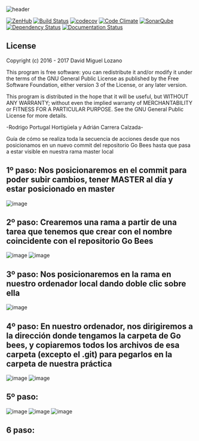 ![header](https://cloud.githubusercontent.com/assets/6546265/22174630/785cdf04-dfe3-11e6-8cf4-024e8dc1c051.png)

[![ZenHub](https://raw.githubusercontent.com/ZenHubIO/support/master/zenhub-badge.png)](https://zenhub.com)
[![Build Status](https://travis-ci.org/davidmigloz/go-bees.svg?branch=master)](https://travis-ci.org/davidmigloz/go-bees)
[![codecov](https://codecov.io/gh/davidmigloz/go-bees/branch/master/graph/badge.svg)](https://codecov.io/gh/davidmigloz/go-bees)
[![Code Climate](https://codeclimate.com/github/davidmigloz/go-bees/badges/gpa.svg)](https://codeclimate.com/github/davidmigloz/go-bees)
[![SonarQube](https://sonarqube.com/api/badges/gate?key=go-bees%3Amaster)](https://sonarqube.com/dashboard/index/go-bees%3Amaster)
[![Dependency Status](https://www.versioneye.com/user/projects/57f7b19e823b88004e06ad33/badge.svg?style=flat-square)](https://www.versioneye.com/user/projects/57f7b19e823b88004e06ad33)
[![Documentation Status](https://readthedocs.org/projects/go-bees/badge/?version=develop)](http://go-bees.readthedocs.io/es/develop/?badge=develop)

## License

Copyright (c) 2016 - 2017 David Miguel Lozano

This program is free software: you can redistribute it and/or modify
it under the terms of the GNU General Public License as published by
the Free Software Foundation, either version 3 of the License, or
any later version.

This program is distributed in the hope that it will be useful,
but WITHOUT ANY WARRANTY; without even the implied warranty of
MERCHANTABILITY or FITNESS FOR A PARTICULAR PURPOSE. See the
GNU General Public License for more details.


-Rodrigo Portugal Hortigüela y Adrián Carrera Calzada-

Guía de cómo se realiza toda la secuencia de acciones desde que nos posicionamos en un nuevo commit del repositorio Go Bees hasta que pasa a estar visible en nuestra rama master local

## 1º paso: Nos posicionaremos en el commit para poder subir cambios, tener MASTER al día y estar posicionado en master 
![image](https://github.com/user-attachments/assets/c80916c5-3d47-45de-833e-e333a3bd277f)

## 2º paso: Crearemos una rama a partir de una tarea que tenemos que crear con el nombre coincidente con el repositorio Go Bees
![image](https://github.com/user-attachments/assets/448b0264-f1ca-411c-9221-b4ff6421cd95)
![image](https://github.com/user-attachments/assets/ead9e993-584f-4ff9-800d-937035018f24)


## 3º paso: Nos posicionaremos en la rama en nuestro ordenador local dando doble clic sobre ella
![image](https://github.com/user-attachments/assets/72f57c6e-25e7-4a5e-990d-8d3a414809e9)

## 4º paso: En nuestro ordenador, nos dirigiremos a la dirección donde tengamos la carpeta de Go bees, y copiaremos todos los archivos de esa carpeta (excepto el .git) para pegarlos en la carpeta de nuestra práctica
![image](https://github.com/user-attachments/assets/bc27f811-2c0a-40eb-aeb2-71afada494a6)
![image](https://github.com/user-attachments/assets/355835be-e735-4c9c-8627-616ed7f6e682)

## 5º paso: 
![image](https://github.com/user-attachments/assets/71aa89d9-7eea-45d2-b540-985b20c82d3a)
![image](https://github.com/user-attachments/assets/8ea0eddd-98c4-4310-9d91-5da52b172762)
![image](https://github.com/user-attachments/assets/f667eadd-7055-4b12-9d72-7497a4acfd5e)




## 6 paso: 
